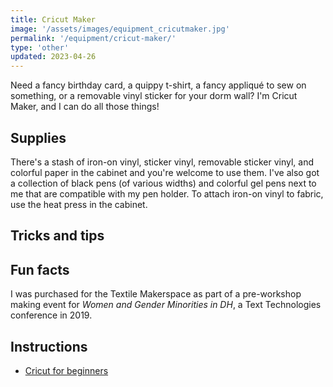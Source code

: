```yaml
---
title: Cricut Maker
image: '/assets/images/equipment_cricutmaker.jpg'
permalink: '/equipment/cricut-maker/'
type: 'other'
updated: 2023-04-26
---
```


Need a fancy birthday card, a quippy t-shirt, a fancy appliqué to sew on something, or a removable vinyl sticker for your dorm wall? I'm Cricut Maker, and I can do all those things!

## Supplies

There's a stash of iron-on vinyl, sticker vinyl, removable sticker vinyl, and colorful paper in the cabinet and you're welcome to use them. I've also got a collection of black pens (of various widths) and colorful gel pens next to me that are compatible with my pen holder. To attach iron-on vinyl to fabric, use the heat press in the cabinet. 


## Tricks and tips



## Fun facts

I was purchased for the Textile Makerspace as part of a pre-workshop making event for *Women and Gender Minorities in DH*, a Text Technologies conference in 2019.

## Instructions

* [Cricut for beginners](https://sarahmaker.com/cricut-for-beginners/)